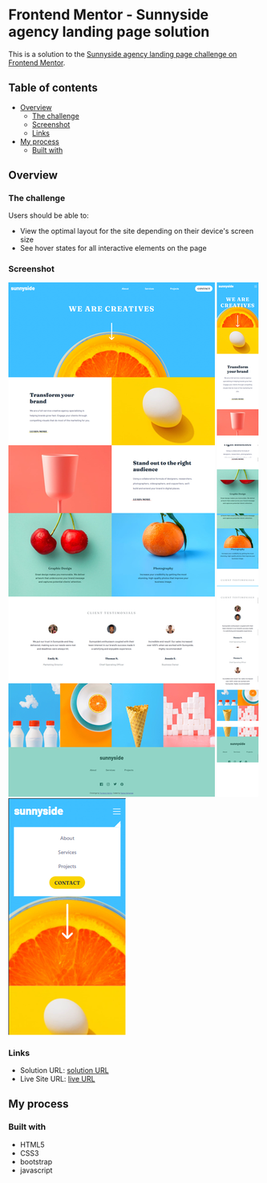 # Frontend Mentor - Sunnyside agency landing page solution

This is a solution to the [Sunnyside agency landing page challenge on Frontend Mentor](https://www.frontendmentor.io/challenges/sunnyside-agency-landing-page-7yVs3B6ef).

## Table of contents

- [Overview](#overview)
  - [The challenge](#the-challenge)
  - [Screenshot](#screenshot)
  - [Links](#links)
- [My process](#my-process)
  - [Built with](#built-with)


## Overview

### The challenge

Users should be able to:
- View the optimal layout for the site depending on their device's screen size
- See hover states for all interactive elements on the page

### Screenshot

![](./screenshots/desktop.png)
![](./screenshots/mobile.png)
![](./screenshots/mobile_navbar.PNG)

### Links

- Solution URL: [solution URL](https://www.frontendmentor.io/solutions/css3-html5-js-and-bootstrap-ryDR42Krc)
- Live Site URL: [live URL](https://fadwamohamed.github.io/sunnyside-agency-landing-page/)


## My process

### Built with

- HTML5
- CSS3
- bootstrap
- javascript
